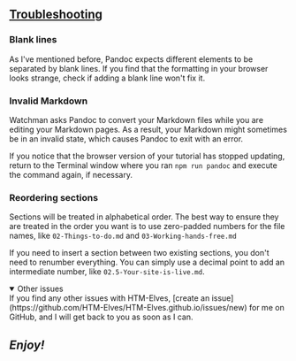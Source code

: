 <section
  id="troubleshooting"
  aria-labelledby="troubleshooting"
  data-item="Troubleshooting"
>
  <h2><a href="#troubleshooting">Troubleshooting</a></h2>
    
### Blank lines
As I've mentioned before, Pandoc expects different elements to be separated by blank lines. If you find that the formatting in your browser looks strange, check if adding a blank line won't fix it.

### Invalid Markdown
Watchman asks Pandoc to convert your Markdown files while you are editing your Markdown pages. As a result, your Markdown might sometimes be in an invalid state, which causes Pandoc to exit with an error.

If you notice that the browser version of your tutorial has stopped updating, return to the Terminal window where you ran `npm run pandoc` and execute the command again, if necessary.

### Reordering sections
Sections will be treated in alphabetical order. The best way to ensure they are treated in the order you want is to use zero-padded numbers for the file names, like `02-Things-to-do.md` and `03-Working-hands-free.md`

If you need to insert a section between two existing sections, you don't need to renumber everything. You can simply use a decimal point to add an intermediate number, like `02.5-Your-site-is-live.md`.

<details class="feedback" open>
<summary>Other issues</summary>
If you find any other issues with HTM-Elves, [create an issue](https://github.com/HTM-Elves/HTM-Elves.github.io/issues/new) for me on GitHub, and I will get back to you as soon as I can.

</details>

## _Enjoy!_

</section>